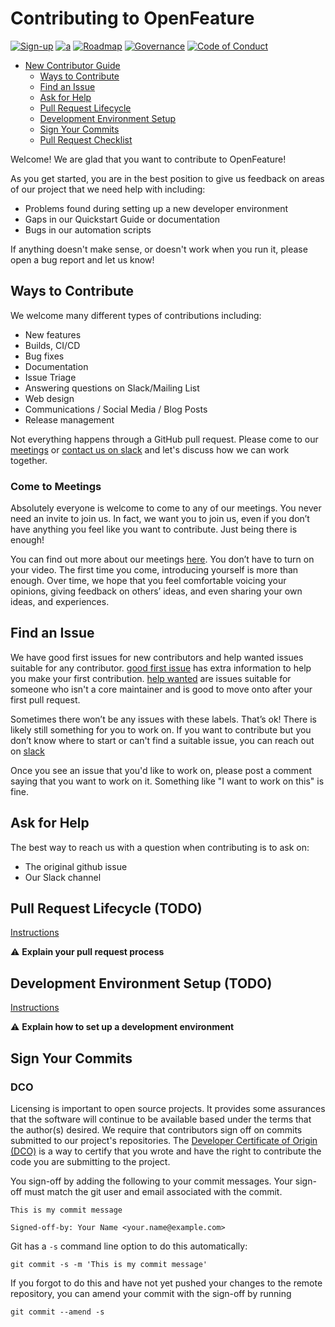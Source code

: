 # Contributing to OpenFeature

[![Sign-up](https://img.shields.io/static/v1?label=Sign-up&message=for%20news&color=blue)](https://bit.ly/openfeature-signup)
[![a](https://img.shields.io/badge/slack-%40cncf%2Fopenfeature-brightgreen?style=flat&logo=slack)](https://cloud-native.slack.com/archives/C0344AANLA1)
[![Roadmap](https://img.shields.io/static/v1?label=Roadmap&message=public&color=green)](https://github.com/orgs/open-feature/projects/1)
[![Governance](https://img.shields.io/static/v1?label=Governance&message=bootstrap&color=yellow)](https://github.com/open-feature/governance)
[![Code of Conduct](https://img.shields.io/badge/Contributor%20Covenant-2.1-4baaaa.svg)](https://github.com/open-feature/.github/blob/main/CODE_OF_CONDUCT.md)


* [New Contributor Guide](#contributing-guide)
  * [Ways to Contribute](#ways-to-contribute)
  * [Find an Issue](#find-an-issue)
  * [Ask for Help](#ask-for-help)
  * [Pull Request Lifecycle](#pull-request-lifecycle)
  * [Development Environment Setup](#development-environment-setup)
  * [Sign Your Commits](#sign-your-commits)
  * [Pull Request Checklist](#pull-request-checklist)

Welcome! We are glad that you want to contribute to OpenFeature!

As you get started, you are in the best position to give us feedback on areas of
our project that we need help with including:

* Problems found during setting up a new developer environment
* Gaps in our Quickstart Guide or documentation
* Bugs in our automation scripts

If anything doesn't make sense, or doesn't work when you run it, please open a
bug report and let us know!

## Ways to Contribute

We welcome many different types of contributions including:

* New features
* Builds, CI/CD
* Bug fixes
* Documentation
* Issue Triage
* Answering questions on Slack/Mailing List
* Web design
* Communications / Social Media / Blog Posts
* Release management

Not everything happens through a GitHub pull request. Please come to our
[meetings](https://calendar.google.com/calendar/u/0?cid=MHVhN2kxaGl2NWRoMThiMjd0b2FoNjM2NDRAZ3JvdXAuY2FsZW5kYXIuZ29vZ2xlLmNvbQ) or [contact us on slack](https://cloud-native.slack.com/archives/C0344AANLA1) and let's discuss how we can work
together. 

### Come to Meetings

Absolutely everyone is welcome to come to any of our meetings. You never need an
invite to join us. In fact, we want you to join us, even if you don’t have
anything you feel like you want to contribute. Just being there is enough!

You can find out more about our meetings [here](https://calendar.google.com/calendar/u/0?cid=MHVhN2kxaGl2NWRoMThiMjd0b2FoNjM2NDRAZ3JvdXAuY2FsZW5kYXIuZ29vZ2xlLmNvbQ). You don’t have to turn on
your video. The first time you come, introducing yourself is more than enough.
Over time, we hope that you feel comfortable voicing your opinions, giving
feedback on others’ ideas, and even sharing your own ideas, and experiences.

## Find an Issue


We have good first issues for new contributors and help wanted issues suitable
for any contributor. [good first issue](https://github.com/issues?q=is%3Aopen+is%3Aissue+archived%3Afalse+user%3Aopen-feature+label%3A%22good+first+issue%22) has extra information to
help you make your first contribution. [help wanted](https://github.com/issues?q=is%3Aopen+is%3Aissue+archived%3Afalse+user%3Aopen-feature+label%3A%22help+wanted%22+) are issues
suitable for someone who isn't a core maintainer and is good to move onto after
your first pull request.

Sometimes there won’t be any issues with these labels. That’s ok! There is
likely still something for you to work on. If you want to contribute but you
don’t know where to start or can't find a suitable issue, you can reach out on [slack](https://cloud-native.slack.com/archives/C0344AANLA1)

Once you see an issue that you'd like to work on, please post a comment saying
that you want to work on it. Something like "I want to work on this" is fine.

## Ask for Help

The best way to reach us with a question when contributing is to ask on:

* The original github issue
* Our Slack channel

## Pull Request Lifecycle (TODO)

[Instructions](https://contribute.cncf.io/maintainers/github/templates/required/contributing/#pull-request-lifecycle)

⚠️ **Explain your pull request process**

## Development Environment Setup (TODO)

[Instructions](https://contribute.cncf.io/maintainers/github/templates/required/contributing/#development-environment-setup)

⚠️ **Explain how to set up a development environment**

## Sign Your Commits


### DCO
Licensing is important to open source projects. It provides some assurances that
the software will continue to be available based under the terms that the
author(s) desired. We require that contributors sign off on commits submitted to
our project's repositories. The [Developer Certificate of Origin
(DCO)](https://probot.github.io/apps/dco/) is a way to certify that you wrote and
have the right to contribute the code you are submitting to the project.

You sign-off by adding the following to your commit messages. Your sign-off must
match the git user and email associated with the commit.

    This is my commit message

    Signed-off-by: Your Name <your.name@example.com>

Git has a `-s` command line option to do this automatically:

    git commit -s -m 'This is my commit message'

If you forgot to do this and have not yet pushed your changes to the remote
repository, you can amend your commit with the sign-off by running 

    git commit --amend -s 
